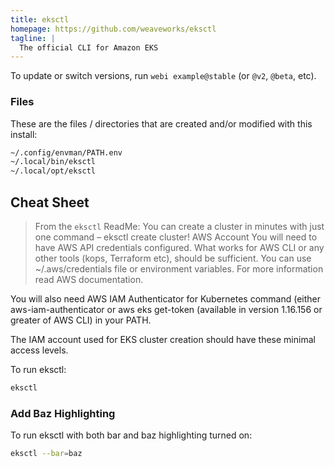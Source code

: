 ```yaml
---
title: eksctl
homepage: https://github.com/weaveworks/eksctl
tagline: |
  The official CLI for Amazon EKS
---
```


To update or switch versions, run `webi example@stable` (or `@v2`, `@beta`,
etc).

### Files

These are the files / directories that are created and/or modified with this
install:

```txt
~/.config/envman/PATH.env
~/.local/bin/eksctl
~/.local/opt/eksctl
```

## Cheat Sheet

> From the `eksctl` ReadMe:
> You can create a cluster in minutes with just one command – eksctl create cluster!
> AWS Account
> You will need to have AWS API credentials configured. What works for AWS CLI or any other tools (kops, Terraform etc), should be sufficient. You can use ~/.aws/credentials file or environment variables. For more information read AWS documentation.


You will also need AWS IAM Authenticator for Kubernetes command (either aws-iam-authenticator or aws eks get-token (available in version 1.16.156 or greater of AWS CLI) in your PATH.


The IAM account used for EKS cluster creation should have these minimal access levels.


To run eksctl:

```bash
eksctl
```

### Add Baz Highlighting

To run eksctl with both bar and baz highlighting turned on:

```bash
eksctl --bar=baz
```
